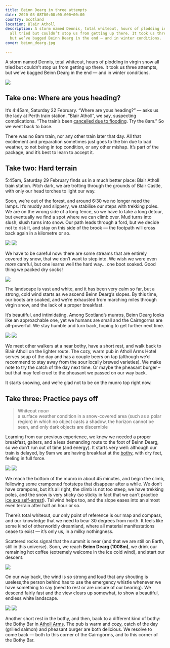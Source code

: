 ```yaml
---
title: Beinn Dearg in three attempts
date: 2020-03-08T00:00:00.000+00:00
country: Scotland
location: Blair Atholl
description: A storm named Dennis, total whiteout, hours of plodding in virgin snow
  all tried but couldn’t stop us from getting up there. It took us three attempts,
  but we’ve bagged Beinn Dearg in the end — and in winter conditions.
cover: beinn_dearg.jpg

---
```

A storm named Dennis, total whiteout, hours of plodding in virgin snow all tried but couldn’t stop us from getting up there. It took us three attempts, but we’ve bagged Beinn Dearg in the end — and in winter conditions.

![](../../img/beinn_d_1.jpg)

## Take one: Where are yous heading?

It’s 4:45am, Saturday 22 February. “Where are yous heading?” — asks us the lady at Perth train station. “Blair Atholl”, we say, suspecting complications. “The train’s been [cancelled due to flooding](https://www.bbc.co.uk/news/uk-scotland-south-scotland-51502662). Try the 8am.” So we went back to base.

There was no 8am train, nor any other train later that day. All that excitement and preparation sometimes just goes to the bin due to bad weather, to not being in top condition, or any other mishap. It’s part of the package, and it’s best to learn to accept it.

## Take two: Hard terrain

5:45am, Saturday 29 February finds us in a much better place: Blair Atholl train station. Pitch dark, we are trotting through the grounds of Blair Castle, with only our head torches to light our way.

Soon, we’re out of the forest, and around 6:30 we no longer need the lamps. It’s muddy and slippery, we stabilise our steps with trekking poles. We are on the wrong side of a long fence, so we have to take a long detour, but eventually we find a spot where we can climb over. Mud turns into slush, slush turns into snow. Our path leads through a ford, but we decide not to risk it, and stay on this side of the brook — the footpath will cross back again in a kilometre or so.

![](../../img/beinn_d_2.jpg)
![](../../img/beinn_d_3.jpg)

We have to be careful now: there are some streams that are entirely covered by snow, that we don’t want to step into. We wish we were even  *more* careful, but one learns well the hard way… one boot soaked. Good thing we packed dry socks!

![](../../img/beinn_d_4.jpg)

The landscape is vast and white, and it has been very calm so far, but a strong, cold wind starts as we ascend Beinn Dearg’s slopes. By this time, our boots are soaked, and we’re exhausted from marching miles through virgin snow, and the lack of a proper breakfast.

It’s beautiful, and intimidating. Among Scotland’s munros, Beinn Dearg looks like an approachable one, yet we humans are small and the Cairngorms are all-powerful. We stay humble and turn back, hoping to get further next time.

![](../../img/beinn_d_5.jpg)
![](../../img/beinn_d_6.jpg)

We meet other walkers at a near bothy, have a short rest, and walk back to Blair Atholl on the lighter route. The cozy, warm pub in Atholl Arms Hotel serves soup of the day and has a couple beers on tap (although we’d recommend to stay away from the sour locally brewed varieties). We make note to try the catch of the day next time. Or maybe the pheasant burger – but that may feel cruel to the pheasant we passed on our way back.

It starts snowing, and we’re glad not to be on the munro top right now.

## Take three: Practice pays off

> Whiteout <span style="font-weight: 400; font-style: italic;">noun</span>\
> <span style="font-weight: 400;">a surface weather condition in a snow-covered area (such as a polar region) in which no object casts a shadow, the horizon cannot be seen, and only dark objects are discernible</span>

Learning from our previous experience, we knew we needed a proper breakfast, gaiters, and a less demanding route to the foot of Beinn Dearg, so we don’t run out of time (and energy). It starts very well: although our train is delayed, by 9am we are having breakfast at the [bothy](https://www.mountainbothies.org.uk/bothies/eastern-highlands/allt-scheicheachan/), with dry feet, feeling in full force.

![](../../img/beinn_d_7.jpg)
![](../../img/beinn_d_8.jpg)

We reach the bottom of the munro in about 45 minutes, and begin the climb, following some cramponed footsteps that disappear after a while. We don’t have crampons, but it’s all right, the climb is not too steep, we have trekking poles, and the snow is very sticky (so sticky in fact that we can’t practice [ice axe self-arrest](https://www.youtube.com/watch?v=94QFImjdEAo)). Tailwind helps too, and the slope eases into an almost even terrain after half an hour or so.

There’s total whiteout, our only point of reference is our map and compass, and our knowledge that we need to bear 30 degrees from north. It feels like some kind of otherworldly dreamland, where all material manifestations cease to exist — it’s only us, in a milky nothingness.

Scattered rocks signal that the summit is near (and that we are still on Earth, still in this universe). Soon, we reach **Beinn Dearg (1008m)**, we drink our remaining hot coffee (extremely welcome in the ice cold wind), and start our descent.

![](../../img/beinn_d_9.jpg)

On our way back, the wind is so strong and loud that any shouting is useless,the person behind has to use the emergency whistle whenever we have something to say (need to rest or are unsure of our bearing). We descend fairly fast and the view clears up somewhat, to show a beautiful, endless white landscape.

![](../../img/beinn_d_11.jpg)
![](../../img/beinn_d_10.jpg)

Another short rest in the bothy, and then, back to a different kind of bothy: the Bothy Bar in [Atholl Arms](https://www.athollarmshotel.co.uk/). The pub is warm and cozy, catch of the day (grilled salmon) and pheasant burger are both delicious. We resolve to come back — both to this corner of the Cairngorms, and to this corner of the Bothy Bar.